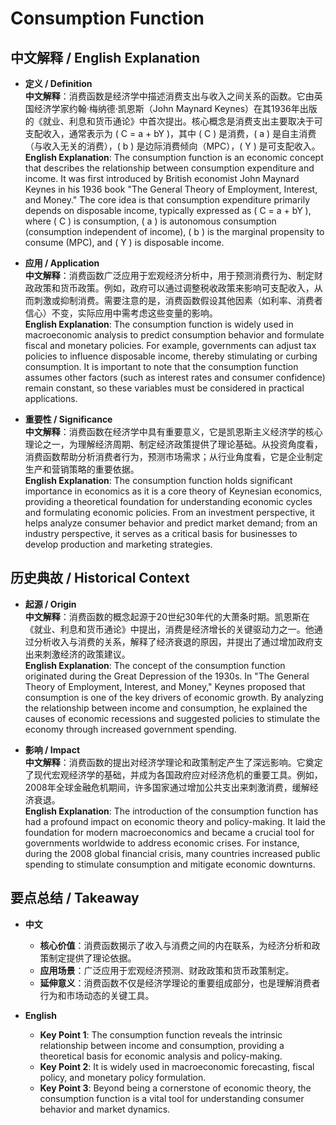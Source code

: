 # Consumption Function

## 中文解释 / English Explanation

* **定义 / Definition**  
  **中文解释**：消费函数是经济学中描述消费支出与收入之间关系的函数。它由英国经济学家约翰·梅纳德·凯恩斯（John Maynard Keynes）在其1936年出版的《就业、利息和货币通论》中首次提出。核心概念是消费支出主要取决于可支配收入，通常表示为 \( C = a + bY \)，其中 \( C \) 是消费，\( a \) 是自主消费（与收入无关的消费），\( b \) 是边际消费倾向（MPC），\( Y \) 是可支配收入。  
  **English Explanation**: The consumption function is an economic concept that describes the relationship between consumption expenditure and income. It was first introduced by British economist John Maynard Keynes in his 1936 book "The General Theory of Employment, Interest, and Money." The core idea is that consumption expenditure primarily depends on disposable income, typically expressed as \( C = a + bY \), where \( C \) is consumption, \( a \) is autonomous consumption (consumption independent of income), \( b \) is the marginal propensity to consume (MPC), and \( Y \) is disposable income.

* **应用 / Application**  
  **中文解释**：消费函数广泛应用于宏观经济分析中，用于预测消费行为、制定财政政策和货币政策。例如，政府可以通过调整税收政策来影响可支配收入，从而刺激或抑制消费。需要注意的是，消费函数假设其他因素（如利率、消费者信心）不变，实际应用中需考虑这些变量的影响。  
  **English Explanation**: The consumption function is widely used in macroeconomic analysis to predict consumption behavior and formulate fiscal and monetary policies. For example, governments can adjust tax policies to influence disposable income, thereby stimulating or curbing consumption. It is important to note that the consumption function assumes other factors (such as interest rates and consumer confidence) remain constant, so these variables must be considered in practical applications.

* **重要性 / Significance**  
  **中文解释**：消费函数在经济学中具有重要意义，它是凯恩斯主义经济学的核心理论之一，为理解经济周期、制定经济政策提供了理论基础。从投资角度看，消费函数帮助分析消费者行为，预测市场需求；从行业角度看，它是企业制定生产和营销策略的重要依据。  
  **English Explanation**: The consumption function holds significant importance in economics as it is a core theory of Keynesian economics, providing a theoretical foundation for understanding economic cycles and formulating economic policies. From an investment perspective, it helps analyze consumer behavior and predict market demand; from an industry perspective, it serves as a critical basis for businesses to develop production and marketing strategies.

## 历史典故 / Historical Context

* **起源 / Origin**  
  **中文解释**：消费函数的概念起源于20世纪30年代的大萧条时期。凯恩斯在《就业、利息和货币通论》中提出，消费是经济增长的关键驱动力之一。他通过分析收入与消费的关系，解释了经济衰退的原因，并提出了通过增加政府支出来刺激经济的政策建议。  
  **English Explanation**: The concept of the consumption function originated during the Great Depression of the 1930s. In "The General Theory of Employment, Interest, and Money," Keynes proposed that consumption is one of the key drivers of economic growth. By analyzing the relationship between income and consumption, he explained the causes of economic recessions and suggested policies to stimulate the economy through increased government spending.

* **影响 / Impact**  
  **中文解释**：消费函数的提出对经济学理论和政策制定产生了深远影响。它奠定了现代宏观经济学的基础，并成为各国政府应对经济危机的重要工具。例如，2008年全球金融危机期间，许多国家通过增加公共支出来刺激消费，缓解经济衰退。  
  **English Explanation**: The introduction of the consumption function has had a profound impact on economic theory and policy-making. It laid the foundation for modern macroeconomics and became a crucial tool for governments worldwide to address economic crises. For instance, during the 2008 global financial crisis, many countries increased public spending to stimulate consumption and mitigate economic downturns.

## 要点总结 / Takeaway

* **中文**  
  - **核心价值**：消费函数揭示了收入与消费之间的内在联系，为经济分析和政策制定提供了理论依据。  
  - **应用场景**：广泛应用于宏观经济预测、财政政策和货币政策制定。  
  - **延伸意义**：消费函数不仅是经济学理论的重要组成部分，也是理解消费者行为和市场动态的关键工具。  

* **English**  
  - **Key Point 1**: The consumption function reveals the intrinsic relationship between income and consumption, providing a theoretical basis for economic analysis and policy-making.  
  - **Key Point 2**: It is widely used in macroeconomic forecasting, fiscal policy, and monetary policy formulation.  
  - **Key Point 3**: Beyond being a cornerstone of economic theory, the consumption function is a vital tool for understanding consumer behavior and market dynamics.